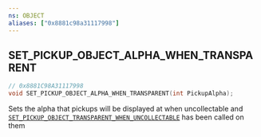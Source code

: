 ```yaml
---
ns: OBJECT
aliases: ["0x8881c98a31117998"]
---
```

## SET_PICKUP_OBJECT_ALPHA_WHEN_TRANSPARENT

```c
// 0x8881C98A31117998
void SET_PICKUP_OBJECT_ALPHA_WHEN_TRANSPARENT(int PickupAlpha);
```

Sets the alpha that pickups will be displayed at when uncollectable and [`SET_PICKUP_OBJECT_TRANSPARENT_WHEN_UNCOLLECTABLE`](#_0xA90E7227A9303FA9) has been called on them

